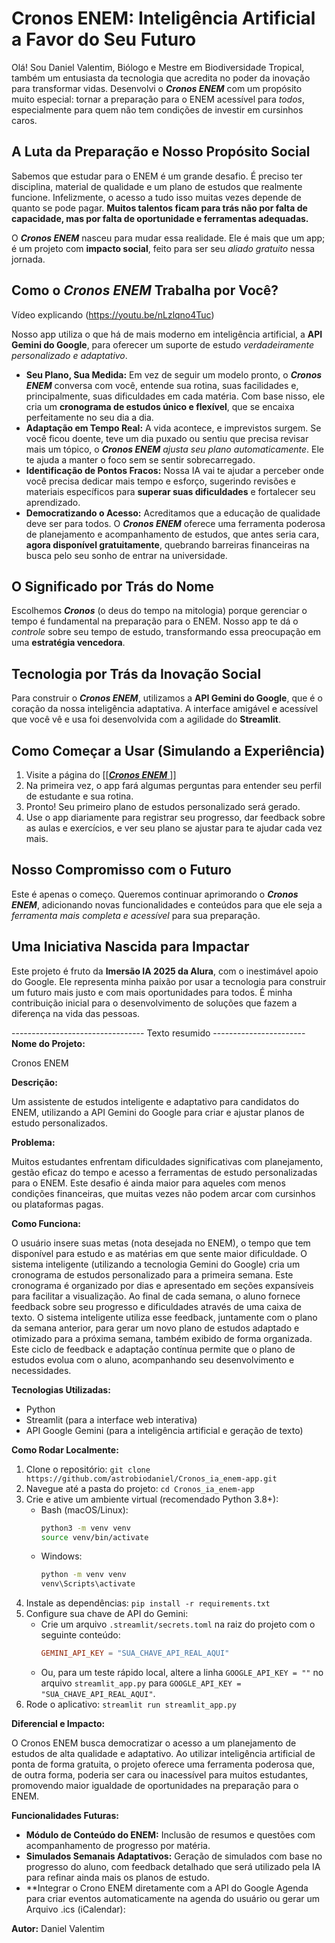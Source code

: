 # Cronos ENEM: Inteligência Artificial a Favor do Seu Futuro

Olá! Sou Daniel Valentim, Biólogo e Mestre em Biodiversidade Tropical, também um entusiasta da tecnologia que acredita no poder da inovação para transformar vidas. Desenvolvi o **_Cronos ENEM_** com um propósito muito especial: tornar a preparação para o ENEM acessível para *todos*, especialmente para quem não tem condições de investir em cursinhos caros.

## A Luta da Preparação e Nosso Propósito Social

Sabemos que estudar para o ENEM é um grande desafio. É preciso ter disciplina, material de qualidade e um plano de estudos que realmente funcione. Infelizmente, o acesso a tudo isso muitas vezes depende de quanto se pode pagar. **Muitos talentos ficam para trás não por falta de capacidade, mas por falta de oportunidade e ferramentas adequadas.**

O **_Cronos ENEM_** nasceu para mudar essa realidade. Ele é mais que um app; é um projeto com **impacto social**, feito para ser seu *aliado gratuito* nessa jornada.

## Como o **_Cronos ENEM_** Trabalha por Você? 

Vídeo explicando
(https://youtu.be/nLzlqno4Tuc)
 

Nosso app utiliza o que há de mais moderno em inteligência artificial, a **API Gemini do Google**, para oferecer um suporte de estudo *verdadeiramente personalizado e adaptativo*.

* **Seu Plano, Sua Medida:** Em vez de seguir um modelo pronto, o **_Cronos ENEM_** conversa com você, entende sua rotina, suas facilidades e, principalmente, suas dificuldades em cada matéria. Com base nisso, ele cria um **cronograma de estudos único e flexível**, que se encaixa perfeitamente no seu dia a dia.
* **Adaptação em Tempo Real:** A vida acontece, e imprevistos surgem. Se você ficou doente, teve um dia puxado ou sentiu que precisa revisar mais um tópico, o **_Cronos ENEM_** *ajusta seu plano automaticamente*. Ele te ajuda a manter o foco sem se sentir sobrecarregado.
* **Identificação de Pontos Fracos:** Nossa IA vai te ajudar a perceber onde você precisa dedicar mais tempo e esforço, sugerindo revisões e materiais específicos para **superar suas dificuldades** e fortalecer seu aprendizado.
* **Democratizando o Acesso:** Acreditamos que a educação de qualidade deve ser para todos. O **_Cronos ENEM_** oferece uma ferramenta poderosa de planejamento e acompanhamento de estudos, que antes seria cara, **agora disponível gratuitamente**, quebrando barreiras financeiras na busca pelo seu sonho de entrar na universidade.

## O Significado por Trás do Nome

Escolhemos **_Cronos_** (o deus do tempo na mitologia) porque gerenciar o tempo é fundamental na preparação para o ENEM. Nosso app te dá o *controle* sobre seu tempo de estudo, transformando essa preocupação em uma **estratégia vencedora**.

## Tecnologia por Trás da Inovação Social

Para construir o **_Cronos ENEM_**, utilizamos a **API Gemini do Google**, que é o coração da nossa inteligência adaptativa. A interface amigável e acessível que você vê e usa foi desenvolvida com a agilidade do **Streamlit**.

## Como Começar a Usar (Simulando a Experiência)

1.  Visite a página do [\[[**_Cronos ENEM_** ](https://astrobiodaniel-cronos-ia-enem-app-streamlit-app-guobpe.streamlit.app/)\]]
2.  Na primeira vez, o app fará algumas perguntas para entender seu perfil de estudante e sua rotina.
3.  Pronto! Seu primeiro plano de estudos personalizado será gerado.
4.  Use o app diariamente para registrar seu progresso, dar feedback sobre as aulas e exercícios, e ver seu plano se ajustar para te ajudar cada vez mais.

## Nosso Compromisso com o Futuro

Este é apenas o começo. Queremos continuar aprimorando o **_Cronos ENEM_**, adicionando novas funcionalidades e conteúdos para que ele seja a *ferramenta mais completa e acessível* para sua preparação.

## Uma Iniciativa Nascida para Impactar

Este projeto é fruto da **Imersão IA 2025 da Alura**, com o inestimável apoio do Google. Ele representa minha paixão por usar a tecnologia para construir um futuro mais justo e com mais oportunidades para todos. É minha contribuição inicial para o desenvolvimento de soluções que fazem a diferença na vida das pessoas.

--------------------------------- Texto resumido -----------------------
**Nome do Projeto:** 

Cronos ENEM

**Descrição:** 

Um assistente de estudos inteligente e adaptativo para candidatos do ENEM, utilizando a API Gemini do Google para criar e ajustar planos de estudo personalizados.

**Problema:** 

Muitos estudantes enfrentam dificuldades significativas com planejamento, gestão eficaz do tempo e acesso a ferramentas de estudo personalizadas para o ENEM. Este desafio é ainda maior para aqueles com menos condições financeiras, que muitas vezes não podem arcar com cursinhos ou plataformas pagas.

**Como Funciona:**

O usuário insere suas metas (nota desejada no ENEM), o tempo que tem disponível para estudo e as matérias em que sente maior dificuldade.
O sistema inteligente (utilizando a tecnologia Gemini do Google) cria um cronograma de estudos personalizado para a primeira semana. Este cronograma é organizado por dias e apresentado em seções expansíveis para facilitar a visualização.
Ao final de cada semana, o aluno fornece feedback sobre seu progresso e dificuldades através de uma caixa de texto.
O sistema inteligente utiliza esse feedback, juntamente com o plano da semana anterior, para gerar um novo plano de estudos adaptado e otimizado para a próxima semana, também exibido de forma organizada.
Este ciclo de feedback e adaptação contínua permite que o plano de estudos evolua com o aluno, acompanhando seu desenvolvimento e necessidades.

**Tecnologias Utilizadas:**

  * Python
  * Streamlit (para a interface web interativa)
  * API Google Gemini (para a inteligência artificial e geração de texto)

**Como Rodar Localmente:**

1.  Clone o repositório: `git clone https://github.com/astrobiodaniel/Cronos_ia_enem-app.git`
2.  Navegue até a pasta do projeto: `cd Cronos_ia_enem-app`
3.  Crie e ative um ambiente virtual (recomendado Python 3.8+):
      * Bash (macOS/Linux):
        ```bash
        python3 -m venv venv
        source venv/bin/activate
        ```
      * Windows:
        ```bash
        python -m venv venv
        venv\Scripts\activate
        ```
4.  Instale as dependências: `pip install -r requirements.txt`
5.  Configure sua chave de API do Gemini:
      * Crie um arquivo `.streamlit/secrets.toml` na raiz do projeto com o seguinte conteúdo:
        ```toml
        GEMINI_API_KEY = "SUA_CHAVE_API_REAL_AQUI"
        ```
      * Ou, para um teste rápido local, altere a linha `GOOGLE_API_KEY = ""` no arquivo `streamlit_app.py` para `GOOGLE_API_KEY = "SUA_CHAVE_API_REAL_AQUI"`. 
6.  Rode o aplicativo: `streamlit run streamlit_app.py`

**Diferencial e Impacto:**

O Cronos ENEM busca democratizar o acesso a um planejamento de estudos de alta qualidade e adaptativo. Ao utilizar inteligência artificial de ponta de forma gratuita, o projeto oferece uma ferramenta poderosa que, de outra forma, poderia ser cara ou inacessível para muitos estudantes, promovendo maior igualdade de oportunidades na preparação para o ENEM.

**Funcionalidades Futuras:**

  * **Módulo de Conteúdo do ENEM:** Inclusão de resumos e questões com acompanhamento de progresso por matéria.
  * **Simulados Semanais Adaptativos:** Geração de simulados com base no progresso do aluno, com feedback detalhado que será utilizado pela IA para refinar ainda mais os planos de estudo.
  * **Integrar o Crono ENEM diretamente com a API do Google Agenda para criar eventos automaticamente na agenda do usuário ou gerar um Arquivo .ics (iCalendar):

**Autor:** 
Daniel Valentim
